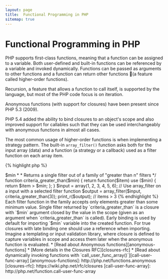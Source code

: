 ```yaml
---
layout: page
title:  Functional Programming in PHP
sitemap: true
---
```


# Functional Programming in PHP

PHP supports first-class functions, meaning that a function can be assigned to a variable. Both user-defined and
built-in functions can be referenced by a variable and invoked dynamically. Functions can be passed as arguments to
other functions and a function can return other functions (a feature called higher-order functions).

Recursion, a feature that allows a function to call itself, is supported by the language, but most of the PHP code
focus is on iteration.

Anonymous functions (with support for closures) have been present since PHP 5.3 (2009).

PHP 5.4 added the ability to bind closures to an object's scope and also improved support for callables such that they
can be used interchangeably with anonymous functions in almost all cases.

The most common usage of higher-order functions is when implementing a strategy pattern. The built-in `array_filter()`
function asks both for the input array (data) and a function (a strategy or a callback) used as a filter function on
each array item.

{% highlight php %}
<?php
$input = array(1, 2, 3, 4, 5, 6);

// Creates a new anonymous function and assigns it to a variable
$filter_even = function($item) {
    return ($item % 2) == 0;
};

// Built-in array_filter accepts both the data and the function
$output = array_filter($input, $filter_even);

// The function doesn't need to be assigned to a variable. This is valid too:
$output = array_filter($input, function($item) {
    return ($item % 2) == 0;
});

print_r($output);
{% endhighlight %}

A closure is an anonymous function that can access variables imported from the outside scope without using any global
variables. Theoretically, a closure is a function with some arguments closed (e.g. fixed) by the environment when it is
defined. Closures can work around variable scope restrictions in a clean way.

In the next example we use closures to define a function returning a single filter function for `array_filter()`, out
of a family of filter functions.

{% highlight php %}
<?php
/**
 * Creates an anonymous filter function accepting items > $min
 *
 * Returns a single filter out of a family of "greater than n" filters
 */
function criteria_greater_than($min)
{
    return function($item) use ($min) {
        return $item > $min;
    };
}

$input = array(1, 2, 3, 4, 5, 6);

// Use array_filter on a input with a selected filter function
$output = array_filter($input, criteria_greater_than(3));

print_r($output); // items > 3
{% endhighlight %}

Each filter function in the family accepts only elements greater than some minimum value. Single filter returned by
`criteria_greater_than` is a closure with `$min` argument closed by the value in the scope (given as an argument when
`criteria_greater_than` is called).

Early binding is used by default for importing `$min` variable into the created function. For true closures with late
binding one should use a reference when importing. Imagine a templating or input validation library, where closure is
defined to capture variables in scope and access them later when the anonymous function is evaluated.

* [Read about Anonymous functions][anonymous-functions]
* [More details in the Closures RFC][closures-rfc]
* [Read about dynamically invoking functions with `call_user_func_array()`][call-user-func-array]


[anonymous-functions]: http://php.net/functions.anonymous
[closures-rfc]: https://wiki.php.net/rfc/closures
[call-user-func-array]: http://php.net/function.call-user-func-array
